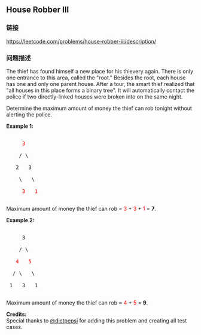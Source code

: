 ## House Robber III  
### 链接  
https://leetcode.com/problems/house-robber-iii/description/  
### 问题描述

The thief has found himself a new place for his thievery again. There is only one entrance to this area, called the "root." Besides the root, each house has one and only one parent house. After a tour, the smart thief realized that "all houses in this place forms a binary tree". It will automatically contact the police if two directly-linked houses were broken into on the same night.



Determine the maximum amount of money the thief can rob tonight without alerting the police.


**Example 1:**<br />
<pre>
     <font color="red">3</font>
    / \
   2   3
    \   \ 
     <font color="red">3   1</font>
</pre>
Maximum amount of money the thief can rob = <font color="red">3</font> + <font color="red">3</font> + <font color="red">1</font> = **7**.


**Example 2:**<br />
<pre>
     3
    / \
   <font color="red">4</font>   <font color="red">5</font>
  / \   \ 
 1   3   1
</pre>
Maximum amount of money the thief can rob = <font color="red">4</font> + <font color="red">5</font> = **9**.


**Credits:**<br />Special thanks to [@dietpepsi](https://leetcode.com/discuss/user/dietpepsi) for adding this problem and creating all test cases.
